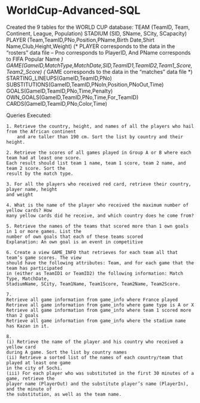 # WorldCup-Advanced-SQL

Created the 9 tables for the WORLD CUP database:
  TEAM (TeamID, Team, Continent, League, Population)
  STADIUM (SID, SName, SCity, SCapacity)
  PLAYER (Team,TeamID,PNo,Position,PName,Birth Date,Shirt Name,Club,Height,Weight)
  (* PLAYER corresponds to the data in the “rosters” data file – Pno corresponds to PlayerID,
  And PName corresponds to FIFA Popular Name *)
  GAME(GameID,MatchType,MatchDate,SID,TeamID1,TeamID2,Team1_Score,Team2_Score)
  (* GAME corresponds to the data in the “matches” data file *)
  STARTING_LINEUPS(GameID,TeamID,PNo)
  SUBSTITUTIONS(GameID,TeamID,PNoIn,Position,PNoOut,Time)
  GOALS(GameID,TeamID,PNo,Time,Penalty)
  OWN_GOALS(GameID,TeamID,PNo,Time,For_TeamID)
  CARDS(GameID,TeamID,PNo,Color,Time)
  
  
  
  Queries Executed:
  
    1. Retrieve the country, height, and names of all the players who hail from the African continent
        and are taller than 190 cm. Sort the list by country and their height.
        
    2. Retrieve the scores of all games played in Group A or B where each team had at least one score.
    Each result should list team 1 name, team 1 score, team 2 name, and team 2 score. Sort the
    result by the match type.
    
    3. For all the players who received red card, retrieve their country, player name, height
    and weight
    
    4. What is the name of the player who received the maximum number of yellow cards? How
    many yellow cards did he receive, and which country does he come from?
    
    5. Retrieve the names of the teams that scored more than 1 own goals in 1 or more games. List the
    number of own goals that each of these teams scored
    Explanation: An own goal is an event in competitive 
    
    6. Create a view GAME_INFO that retrieves for each team all that team’s game scores. The view
    should have the following attributes: Team, and for each game that the team has participated
    in (either as TeamID1 or TeamID2) the following information: Match Type, MatchDate,
    StadiumName, SCity, Team1Name, Team1Score, Team2Name, Team2Score.
    
    7. 
    Retrieve all game information from game_info where France played
    Retrieve all game information from game_info where game type is A or X
    Retrieve all game information from game_info where team 1 scored more than 2 goals
    Retrieve all game information from game_info where the stadium name has Kazan in it.
    
    8.
    (i) Retrieve the name of the player and his country who received a yellow card
    during A game. Sort the list by country names
    (ii) Retrieve a sorted list of the names of each country/team that played at least one game
    in the city of Sochi.
    (iii) For each player who was substituted in the first 30 minutes of a game, retrieve the
    player name (PlayerOut) and the substitute player’s name (PlayerIn), and the minute of
    the substitution, as well as the team name.
    
    
    
    
    
    
    
    
    
    
